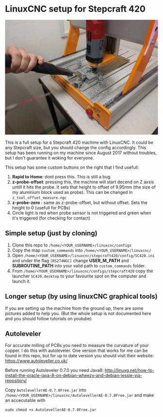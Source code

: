 # LinuxCNC setup for Stepcraft 420

![alt text](https://github.com/JanezCim/LinuxCNC-Stepcraft420/blob/master/IMG_20180202_191453.jpg)

This is a full setup for a Stepcraft 420 machine with LinuxCNC. It could be any Stepcraft size, but you should change the config accordingly. This setup has been running on my machine since August 2017 without troubles, but I don't guarantee it woking for everyone.

This setup has some custom buttons on the right that I find usefull:
1. **Rapid to Home**: dont press this. This is still a bug
2. **z-probe-offset**: pressing this, the machine will start decend on Z axsis untill it hits the probe. It sets that height to offset of 9.95mm (the size of my aluminium block used as probe). This can be changed in `z_tool_offset_measure.ngc`
3. **z-probe-zero** : same as z-probe-offset, but without offset. Sets the height to 0 (usefull for PCBs)
4. Circle light is red when probe sensor is not triggered and green when it's triggered (for checking for contact)




## Simple setup (just by cloning)
1. Clone this repo to `/home/<YOUR_USERNAME>/linuxcnc/configs`
2. Copy the map  `custom_commands` into `/home/<YOUR_USERNAME>/linuxcnc/`
3. Open  `/home/<YOUR_USERNAME>/linuxcnc/stepcraft420/config/SC420.ini` and under the flag `[RS274NGC]` change **USER_M_PATH** and **SUBROUTINE_PATH** into your valid path to `custom_commands` folder. 
4. From `/home/<YOUR_USERNAME>/linuxcnc/configs/stepcraft420`  copy the launcher `SC420.desktop` to your favourite spot on the computer and launch it.

## Longer setup (by using linuxCNC graphical tools)
If you are setting up the machine from the ground up, there are some pictures added to help you. (But the whole setup is not documented here and you should follow tutorials on youtube) 

## Autoleveler

For accurate milling of PCBs you need to measure the curvature of your copper. I do this with autoleveler. One version that works for me can be found in this repo, but for up to date version you should visit their website:
https://www.autoleveller.co.uk/

Before running Autoleveler 0.7.0 you need Java8:
http://linuxg.net/how-to-install-the-oracle-java-8-on-debian-wheezy-and-debian-jessie-via-repository/

Copy `AutolevellerAE-0.7.0Free.jar` into  `/home/<YOUR_USERNAME>/linuxcnc/AutolevellerAE-0.7.0Free.jar` and make an accecutable with

	sudo chmod +x AutolevellerAE-0.7.0Free.jar










